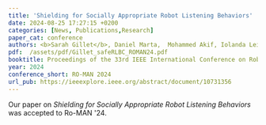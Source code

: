 ```yaml
---
title: 'Shielding for Socially Appropriate Robot Listening Behaviors'
date: 2024-08-25 17:27:15 +0200
categories: [News, Publications,Research]
paper_cat: conference
authors: <b>Sarah Gillet</b>, Daniel Marta,  Mohammed Akif, Iolanda Leite
pdf:  /assets/pdf/Gillet_safeRLBC_ROMAN24.pdf
booktitle: Proceedings of the 33rd IEEE International Conference on Robot and Human Interactive Communication, 2024, Los Angeles, USA
year: 2024
conference_short: RO-MAN 2024
url_pub: https://ieeexplore.ieee.org/abstract/document/10731356 
---
```


Our paper on <i>Shielding for Socially Appropriate Robot Listening Behaviors</i> was accepted to Ro-MAN '24. 

